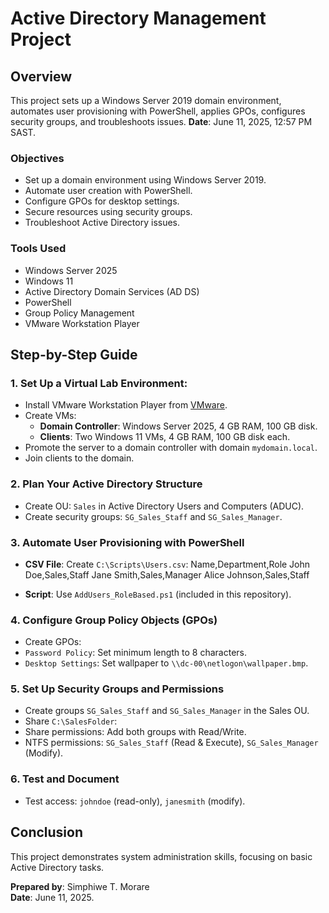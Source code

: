 # Active Directory Management Project

## Overview

This project sets up a Windows Server 2019 domain environment, automates user provisioning with PowerShell, applies GPOs, configures security groups, and troubleshoots issues. **Date**: June 11, 2025, 12:57 PM SAST.

### Objectives

- Set up a domain environment using Windows Server 2019.
- Automate user creation with PowerShell.
- Configure GPOs for desktop settings.
- Secure resources using security groups.
- Troubleshoot Active Directory issues.

### Tools Used

- Windows Server 2025
- Windows 11
- Active Directory Domain Services (AD DS)
- PowerShell
- Group Policy Management
- VMware Workstation Player

## Step-by-Step Guide

### 1. Set Up a Virtual Lab Environment:

- Install VMware Workstation Player from [VMware](https://www.vmware.com/products/workstation-player.html).
- Create VMs:
  - **Domain Controller**: Windows Server 2025, 4 GB RAM, 100 GB disk.
  - **Clients**: Two Windows 11 VMs, 4 GB RAM, 100 GB disk each.
- Promote the server to a domain controller with domain `mydomain.local`.
- Join clients to the domain.

### 2. Plan Your Active Directory Structure

- Create OU: `Sales` in Active Directory Users and Computers (ADUC).
- Create security groups: `SG_Sales_Staff` and `SG_Sales_Manager`.

### 3. Automate User Provisioning with PowerShell

- **CSV File**: Create `C:\Scripts\Users.csv`:
Name,Department,Role
John Doe,Sales,Staff
Jane Smith,Sales,Manager
Alice Johnson,Sales,Staff

- **Script**: Use `AddUsers_RoleBased.ps1` (included in this repository).

### 4. Configure Group Policy Objects (GPOs)
- Create GPOs:
- `Password Policy`: Set minimum length to 8 characters.
- `Desktop Settings`: Set wallpaper to `\\dc-00\netlogon\wallpaper.bmp`.

### 5. Set Up Security Groups and Permissions
- Create groups `SG_Sales_Staff` and `SG_Sales_Manager` in the Sales OU.
- Share `C:\SalesFolder`:
- Share permissions: Add both groups with Read/Write.
- NTFS permissions: `SG_Sales_Staff` (Read & Execute), `SG_Sales_Manager` (Modify).

### 6. Test and Document
- Test access: `johndoe` (read-only), `janesmith` (modify).

## Conclusion
This project demonstrates system administration skills, focusing on basic Active Directory tasks. 

**Prepared by**: Simphiwe T. Morare  
**Date**: June 11, 2025.

